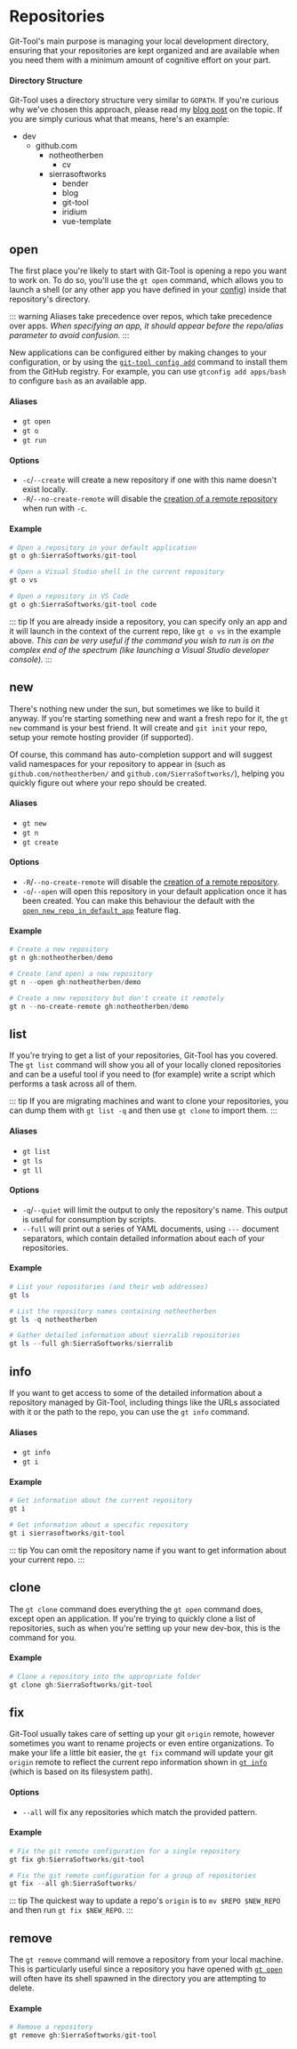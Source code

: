 # Repositories
Git-Tool's main purpose is managing your local development directory, ensuring
that your repositories are kept organized and are available when you need them
with a minimum amount of cognitive effort on your part.

#### Directory Structure
Git-Tool uses a directory structure very similar to `GOPATH`. If you're curious
why we've chosen this approach, please read my [blog post](https://blog.sierrasoftworks.com/2019/04/15/git-tool/#background)
on the topic. If you are simply curious what that means, here's an example:

<FileTree>

 - dev
   - github.com
     - notheotherben
         - cv
     - sierrasoftworks
         - bender
         - blog
         - git-tool
         - iridium
         - vue-template
</FileTree>


## open <Badge text="v1.0+"/>
The first place you're likely to start with Git-Tool is opening a repo you want to work on.
To do so, you'll use the `gt open` command, which allows you to launch a shell (or any other
app you have defined in your [config](../config/README.md)) inside that repository's directory.

::: warning
Aliases take precedence over repos, which take precedence over apps. *When specifying an app,
it should appear before the repo/alias parameter to avoid confusion.*
:::

New applications can be configured either by making changes to your configuration, or by using the
[`git-tool config add`](config.md#apps) command to install them from the GitHub registry. For example, you
can use `gtconfig add apps/bash` to configure `bash` as an available app.

#### Aliases
 - `gt open`
 - `gt o`
 - `gt run`


#### Options
 - `-c`/`--create` <Badge text="v2.1+"/> will create a new repository if one with this name doesn't exist locally.
 - `-R`/`--no-create-remote` <Badge text="v2.1+"/> will disable the [creation of a remote repository](../config/features.md#create-remote) when run with `-c`.


#### Example
```powershell
# Open a repository in your default application
gt o gh:SierraSoftworks/git-tool

# Open a Visual Studio shell in the current repository
gt o vs

# Open a repository in VS Code
gt o gh:SierraSoftworks/git-tool code
```
 
::: tip
If you are already inside a repository, you can specify only an app and it will launch in the
context of the current repo, like `gt o vs` in the example above. *This can be very useful if
the command you wish to run is on the complex end of the spectrum (like launching a Visual
Studio developer console).*
:::

## new <Badge text="v1.0+"/>
There's nothing new under the sun, but sometimes we like to build it anyway. If you're starting
something new and want a fresh repo for it, the `gt new` command is your best friend. It will
create and `git init` your repo, setup your remote hosting provider (if supported).

Of course, this command has auto-completion support and will suggest valid namespaces for your
repository to appear in (such as `github.com/notheotherben/` and `github.com/SierraSoftworks/`),
helping you quickly figure out where your repo should be created.

#### Aliases
 - `gt new`
 - `gt n`
 - `gt create`

#### Options
 - `-R`/`--no-create-remote` <Badge text="v2.1+"/> will disable the [creation of a remote repository](../config/features.md#create-remote).
 - `-o`/`--open` <Badge text="v2.1+"/> will open this repository in your default application once it has been created. You can make this behaviour the default with the [`open_new_repo_in_default_app`](../config/features.md#open-new-repo-in-default-app) feature flag.

#### Example
```powershell
# Create a new repository
gt n gh:notheotherben/demo

# Create (and open) a new repository
gt n --open gh:notheotherben/demo

# Create a new repository but don't create it remotely
gt n --no-create-remote gh:notheotherben/demo
```

## list <Badge text="v1.0+"/>
If you're trying to get a list of your repositories, Git-Tool has you covered. The `gt list`
command will show you all of your locally cloned repositories and can be a useful tool if you
need to (for example) write a script which performs a task across all of them.

::: tip
If you are migrating machines and want to clone your repositories, you can dump them with
`gt list -q` and then use `gt clone` to import them.
:::

#### Aliases
 - `gt list`
 - `gt ls`
 - `gt ll`

#### Options
 - `-q`/`--quiet` will limit the output to only the repository's name. This output is useful for consumption by scripts.
 - `--full` will print out a series of YAML documents, using `---` document separators, which contain detailed information about each of your repositories.

#### Example
```powershell
# List your repositories (and their web addresses)
gt ls

# List the repository names containing notheotherben
gt ls -q notheotherben

# Gather detailed information about sierralib repositories
gt ls --full gh:SierraSoftworks/sierralib
```

## info <Badge text="v1.0+"/>
If you want to get access to some of the detailed information about a repository managed by Git-Tool,
including things like the URLs associated with it or the path to the repo, you can use the `gt info`
command.

#### Aliases
 - `gt info`
 - `gt i`


#### Example
```powershell
# Get information about the current repository
gt i

# Get information about a specific repository
gt i sierrasoftworks/git-tool
```

::: tip
You can omit the repository name if you want to get information about your current repo.
:::

## clone <Badge text="v2.1.19+"/>
The `gt clone` command does everything the `gt open` command does, except open an application.
If you're trying to quickly clone a list of repositories, such as when you're setting up your
new dev-box, this is the command for you.

#### Example
```powershell
# Clone a repository into the appropriate folder
gt clone gh:SierraSoftworks/git-tool
```

## fix <Badge text="v2.1.4+"/>
Git-Tool usually takes care of setting up your git `origin` remote, however sometimes you
want to rename projects or even entire organizations. To make your life a little bit easier,
the `gt fix` command will update your git `origin` remote to reflect the current repo information
shown in [`gt info`](#info) (which is based on its filesystem path).

#### Options
 - `--all` will fix any repositories which match the provided pattern.

#### Example
```powershell
# Fix the git remote configuration for a single repository
gt fix gh:SierraSoftworks/git-tool

# Fix the git remote configuration for a group of repositories
gt fix --all gh:SierraSoftworks/
```

::: tip
The quickest way to update a repo's `origin` is to `mv $REPO $NEW_REPO` and then run
`gt fix $NEW_REPO`.
:::

## remove <Badge text="v2.2.13+"/>
The `gt remove` command will remove a repository from your local machine. This is particularly
useful since a repository you have opened with [`gt open`](#open) will often have its shell spawned
in the directory you are attempting to delete.

#### Example
```powershell
# Remove a repository
gt remove gh:SierraSoftworks/git-tool
```